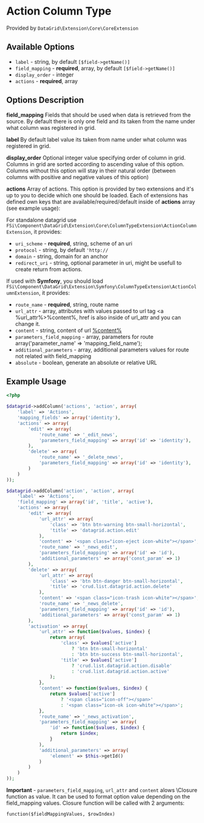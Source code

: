 # Action Column Type #

Provided by ``DataGrid\Extension\Core\CoreExtension``

## Available Options ##

* ``label`` - string, by default ``[$field->getName()]``
* ``field_mapping`` - **required**, array, by default ``[$field->getName()]``
* ``display_order`` - integer
* ``actions`` - **required**, array

## Options Description ##

**field_mapping** Fields that should be used when data is retrieved from the source. By default there is only one field 
and its taken from the name under what column was registered in grid.

**label** By default label value its taken from name under what column was registered in grid.

**display_order** Optional integer value specifying order of column in grid. Columns in grid are sorted according
  to ascending value of this option. Columns without this option will stay in their natural order (between columns with
  positive and negative values of this option)  

**actions** Array of actions. This option is provided by two extensions and it's up to you to decide which one should be loaded. Each of extensions has defined own keys that are available/required/default inside of **actions** array (see example usage):

For standalone datagrid use ``FSi\Component\DataGrid\Extension\Core\ColumnTypeExtension\ActionColumnExtension``, it provides:

 * ``uri_scheme`` - **required**, string, scheme of an uri
 * ``protocol`` - string, by default ``'http://``
 * ``domain`` - string, domain for an anchor
 * ``redirect_uri`` - string, optional parameter in uri, might be usefull to create return from actions. 

If used with **Symfony**, you should load ``FSi\Component\DataGrid\Extension\Symfony\ColumnTypeExtension\ActionColumnExtension``, it provides:

 * ``route_name`` - **required**, string, route name
 * ``url_attr`` - array, attributes with values passed to url tag <a %url_attr%>%content%</a>, href is also inside of url_attr and you can change it.
 * ``content`` - string, content of url <a href="#">%content%</a>
 * ``parameters_field_mapping`` - array, parameters for route array('parameter_name' => 'mapping_field_name');
 * ``additional_parameters`` - array, additional parameters values for route not related with field_mapping
 * ``absolute`` - boolean, generate an absolute or relative URL

## Example Usage ##

``` php
<?php

$datagrid->addColumn('actions', 'action', array(
    'label' => 'Actions',
    'mapping_fields' => array('identity'),
    'actions' => array(
        'edit' => array(
            'route_name' => '_edit_news',
            'parameters_field_mapping' => array('id' => 'identity'),
        ),
        'delete' => array(
            'route_name' => '_delete_news',
            'parameters_field_mapping' => array('id' => 'identity'),
        )
    )
));

$datagrid->addColumn('action', 'action', array(
    'label' => 'Actions',
    'field_mapping' => array('id', 'title', 'active'),
    'actions' => array(
        'edit' => array(
            'url_attr' => array(
                'class' => 'btn btn-warning btn-small-horizontal',
                'title' => 'datagrid.action.edit'
            ),
            'content' => '<span class="icon-eject icon-white"></span>',
            'route_name' => '_news_edit',
            'parameters_field_mapping' => array('id' => 'id'),
            'additional_parameters' => array('const_param' => 1)
        ),
        'delete' => array(
            'url_attr' => array(
                'class' => 'btn btn-danger btn-small-horizontal',
                'title' => 'crud.list.datagrid.action.delete'
            ),
            'content' => '<span class="icon-trash icon-white"></span>',
            'route_name' => '_news_delete',
            'parameters_field_mapping' => array('id' => 'id'),
            'additional_parameters' => array('const_param' => 1)
        ),
        'activation' => array(
            'url_attr' => function($values, $index) {
                return array(
                    'class' => $values['active']
                        ? 'btn btn-small-horizontal'
                        : 'btn btn-success btn-small-horizontal',
                    'title' => $values['active']
                        ? 'crud.list.datagrid.action.disable'
                        : 'crud.list.datagrid.action.active'
                );
            },
            'content' => function($values, $index) {
                return $values['active']
                    ? '<span class="icon-off"></span>'
                    : '<span class="icon-ok icon-white"></span>';
            },
            'route_name' => '_news_activation',
            'parameters_field_mapping' => array(
                'id' => function($values, $index) {
                    return $index;
                }
            ),
            'additional_parameters' => array(
                'element' => $this->getId()
            )
        )
    )
));

```

**Important** - ``parameters_field_mapping``, ``url_attr`` and ``content`` alows \Closure function as value. It can be used to format
option value depending on the field_mapping values. Closure function will be called with 2 arguments:

``function($fieldMappingValues, $rowIndex)``